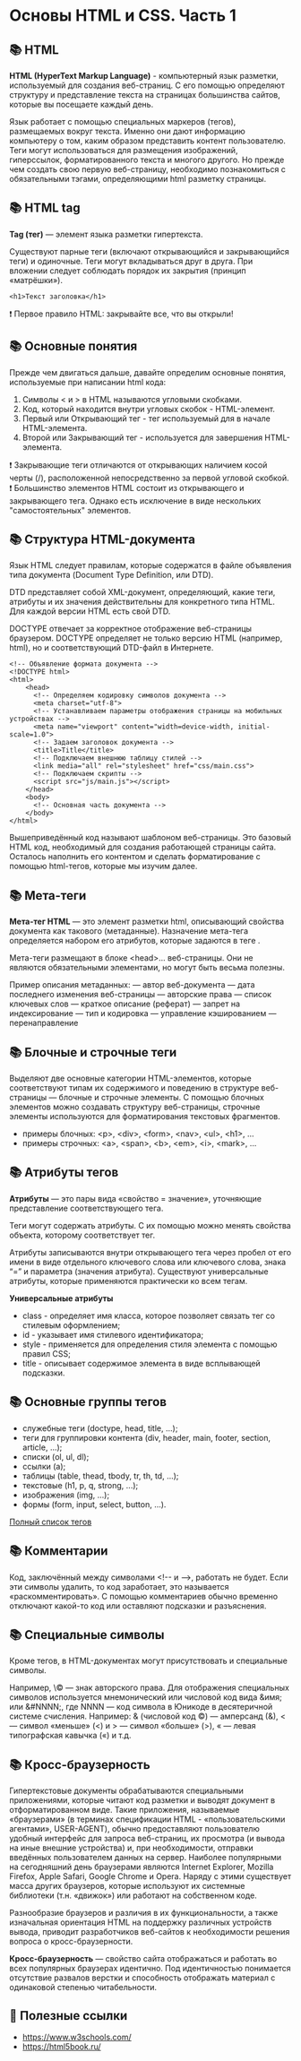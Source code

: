 Основы HTML и CSS. Часть 1
==============================
:books: HTML
---------

**HTML (HyperText Markup Language)** - компьютерный язык разметки, используемый для создания веб-страниц. С его помощью определяют структуру и представление текста на страницах большинства сайтов, которые вы посещаете каждый день.

Язык работает с помощью специальных маркеров (тегов), размещаемых вокруг текста.
Именно они дают информацию компьютеру о том, каким образом представить контент пользователю.
Теги могут использоваться для размещения изображений, гиперссылок, форматированного текста и многого другого.
Но прежде чем создать свою первую веб-страницу, необходимо познакомиться с обязательными тэгами, определяющими html разметку страницы.

:books: HTML tag
---------
**Tag (тег)** — элемент языка разметки гипертекста.

Существуют парные теги (включают открывающийся и закрывающийся теги) и одиночные. Теги могут вкладываться друг в друга. При вложении следует соблюдать порядок их закрытия (принцип «матрёшки»).

`<h1>Текст заголовка</h1>`

:heavy_exclamation_mark: Первое правило HTML: закрывайте все, что вы открыли! 

:books: Основные понятия
---------

Прежде чем двигаться дальше, давайте определим основные понятия, используемые при написании html кода:

1. Символы < и > в HTML называются угловыми скобками.
2. Код, который находится внутри угловых скобок - HTML-элемент.
3. Первый или Открывающий тег - тег используемый для в начале HTML-элемента.
4. Второй или Закрывающий тег - используется для завершения HTML-элемента.

:exclamation: Закрывающие теги отличаются от открывающих наличием косой черты (/), расположенной непосредственно за первой угловой скобкой.  
:exclamation: Большинство элементов HTML состоит из открывающего и закрывающего тега. Однако есть исключение в виде нескольких "самостоятельных" элементов.

:books: Структура HTML-документа
---------

Язык HTML следует правилам, которые содержатся в файле объявления типа документа (Document Type Definition, или DTD).

DTD представляет собой XML-документ, определяющий, какие теги, атрибуты и их значения действительны для конкретного типа HTML. Для каждой версии HTML есть свой DTD.

DOCTYPE отвечает за корректное отображение веб-страницы браузером. DOCTYPE определяет не только версию HTML (например, html), но и соответствующий DTD-файл в Интернете.

    <!-- Объявление формата документа -->
    <!DOCTYPE html>  
    <html>
        <head>
          <!-- Определяем кодировку символов документа --> 
          <meta charset="utf-8">
          <!-- Устанавливаем параметры отображения страницы на мобильных устройствах -->
          <meta name="viewport" content="width=device-width, initial-scale=1.0">
          <!-- Задаем заголовок документа --> 
          <title>Title</title>
          <!-- Подключаем внешнюю таблицу стилей --> 
          <link media="all" rel="stylesheet" href="css/main.css">
          <!-- Подключаем скрипты --> 
          <script src="js/main.js"></script>
        </head>
        <body>
          <!-- Основная часть документа --> 
        </body>
    </html> 

Вышеприведённый код называют шаблоном веб-страницы. Это базовый HTML код, необходимый для создания работающей страницы сайта. Осталось наполнить его контентом и сделать форматирование с помощью html-тегов, которые мы изучим далее.

:books: Мета-теги
---------

**Мета-тег HTML** — это элемент разметки html, описывающий свойства документа как такового (метаданные). Назначение мета-тега определяется набором его атрибутов, которые задаются в теге <meta>.

Мета-теги размещают в блоке \<head>...</head> веб-страницы. Они не являются обязательными элементами, но могут быть весьма полезны.

Пример описания метаданных:
    <head>
    <meta name="author" content="строка"> — автор веб-документа
    <meta name="date" content="дата"> — дата последнего изменения веб-страницы
    <meta name="copyright" content="строка"> — авторские права
    <meta name="keywords" content="строка"> — список ключевых слов
    <meta name="description" content="строка"> — краткое описание (реферат)
    <meta name="ROBOTS" content="NOINDEX, NOFOLLOW"> — запрет на индексирование
    <meta http-equiv="content-type" content="text/html; charset=UTF-8"> — тип и кодировка
    <meta http-equiv="expires" content="число"> — управление кэшированием
    <meta http-equiv="refresh" content="число; URL=адрес"> — перенаправление
    </head>

:books: Блочные и строчные теги
---------

Выделяют две основные категории HTML-элементов, которые соответствуют типам их содержимого и поведению в структуре веб-страницы — блочные и строчные элементы. С помощью блочных элементов можно создавать структуру веб-страницы, строчные элементы используются для форматирования текстовых фрагментов.

+ примеры блочных: \<p>, \<div>, \<form>, \<nav>, \<ul>, \<h1>, ...
+ примеры строчных: \<a>, \<span>, \<b>, \<em>, \<i>, \<mark>, ...
    
:books: Атрибуты тегов
---------

**Атрибуты** — это пары вида «свойство = значение», уточняющие представление соответствующего тега.

Теги могут содержать атрибуты. С их помощью можно менять свойства объекта, которому соответствует тег.

Атрибуты записываются внутри открывающего тега через пробел от его имени в виде отдельного ключевого слова или ключевого слова, знака “=” и параметра (значения атрибута). Существуют универсальные атрибуты, которые применяются практически ко всем тегам.

**Универсальные атрибуты**
+ class - определяет имя класса, которое позволяет связать тег со стилевым оформлением;
+ id - указывает имя стилевого идентификатора;
+ style - применяется для определения стиля элемента с помощью правил CSS;
+ title - описывает содержимое элемента в виде всплывающей подсказки.

:books: Основные группы тегов
---------

+ служебные теги (doctype, head, title, ...);
+ теги для группировки контента (div, header, main, footer, section, article, ...);
+ списки (ol, ul, dl);
+ ссылки (a);
+ таблицы (table, thead, tbody, tr, th, td, ...);
+ текстовые (h1, p, q, strong, ...);
+ изображения (img, …);
+ формы (form, input, select, button, ...).

[Полный список тегов](https://html5book.ru/examples/html-tags.html)

:books: Комментарии
---------

Код, заключённый между символами \<!-- и -->, работать не будет. Если эти символы удалить, то код заработает, это называется «раскомментировать». С помощью комментариев обычно временно отключают какой-то код или оставляют подсказки и разъяснения.

:books: Специальные символы
---------

Кроме тегов, в HTML-документах могут присутствовать и специальные символы.

Например, \© — знак авторского права. Для отображения специальных символов используется мнемонический или числовой код вида &имя; или &#NNNN;, где NNNN — код символа в Юникоде в десятеричной системе счисления. Например: &amp; (числовой код &#169;) — амперсанд (&), &lt; — символ «меньше» (<) и &gt; — символ «больше» (>), &laquo; — левая типографская кавычка («) и т.д.

:books: Кросс-браузерность
---------

Гипертекстовые документы обрабатываются специальными приложениями, которые читают код разметки и выводят документ в отформатированном виде. Такие приложения, называемые «браузерами» (в терминах спецификации HTML - «пользовательскими агентами», USER-AGENT), обычно предоставляют пользователю удобный интерфейс для запроса веб-страниц, их просмотра (и вывода на иные внешние устройства) и, при необходимости, отправки введённых пользователем данных на сервер. Наиболее популярными на сегодняшний день браузерами являются Internet Explorer, Mozilla Firefox, Apple Safari, Google Chrome и Opera. Наряду с этими существует масса других браузеров, которые используют их системные библиотеки (т.н. «движок») или работают на собственном коде.

Разнообразие браузеров и различия в их функциональности, а также изначальная ориентация HTML на поддержку различных устройств вывода, приводит разработчиков веб-сайтов к необходимости решения вопроса о кросс-браузерности.

**Кросс-браузерность** — свойство сайта отображаться и работать во всех популярных браузерах идентично. Под идентичностью понимается отсутствие развалов верстки и способность отображать материал с одинаковой степенью читабельности.

:link: Полезные ссылки
---------

+ https://www.w3schools.com/
+ https://html5book.ru/
